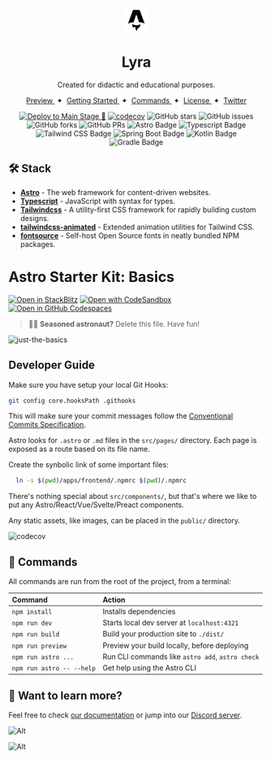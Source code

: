 <div align="center">
<img src="apps/frontend/apps/lyra-landing-page/public/favicon.svg" height="50px"/> 
<h1>
 Lyra
</h1>
<p>Created for didactic and educational purposes.</p>
</div>

<div align="center">
    <a href="#" target="_blank">
        Preview
    </a>
    <span>&nbsp;✦&nbsp;</span>
    <a href="#-getting-started">
        Getting Started
    </a>
    <span>&nbsp;✦&nbsp;</span>
    <a href="#-commands">
        Commands
    </a>
    <span>&nbsp;✦&nbsp;</span>
    <a href="#-license">
        License
    </a>
    <span>&nbsp;✦&nbsp;</span>
    <a href="https://twitter.com/yacosta738">
        Twitter
    </a>
</div>

<p></p>

<div align="center">

[![Deploy to Main Stage 💫](https://github.com/yacosta738/lyra/actions/workflows/deploy-main-stage.yml/badge.svg)](https://github.com/yacosta738/lyra/actions/workflows/deploy-main-stage.yml)
[![codecov](https://codecov.io/gh/yacosta738/lyra/graph/badge.svg?token=4MN8TEOGD9)](https://codecov.io/gh/yacosta738/lyra)
![GitHub stars](https://img.shields.io/github/stars/yacosta738/lyra)
![GitHub issues](https://img.shields.io/github/issues/yacosta738/lyra)
![GitHub forks](https://img.shields.io/github/forks/yacosta738/lyra)
![GitHub PRs](https://img.shields.io/github/issues-pr/yacosta738/lyra)
![Astro Badge](https://img.shields.io/badge/Astro-BC52EE?logo=astro&logoColor=fff&style=flat)
![Typescript Badge](https://img.shields.io/badge/Typescript-007ACC?logo=typescript&logoColor=fff&style=flat)
![Tailwind CSS Badge](https://img.shields.io/badge/Tailwind%20CSS-06B6D4?logo=tailwindcss&logoColor=fff&style=flat)
![Spring Boot Badge](https://img.shields.io/badge/Spring%20Boot-6DB33F?logo=springboot&logoColor=fff&style=flat)
![Kotlin Badge](https://img.shields.io/badge/Kotlin-0095D5?logo=kotlin&logoColor=fff&style=flat)
![Gradle Badge](https://img.shields.io/badge/Gradle-02303A?logo=gradle&logoColor=fff&style=flat)

</div>

## 🛠️ Stack

- [**Astro**](https://astro.build/) - The web framework for content-driven websites.
- [**Typescript**](https://www.typescriptlang.org/) - JavaScript with syntax for types.
- [**Tailwindcss**](https://tailwindcss.com/) - A utility-first CSS framework for rapidly building custom designs.
- [**tailwindcss-animated**](https://github.com/new-data-services/tailwindcss-animated) - Extended animation utilities for Tailwind CSS.
- [**fontsource**](https://fontsource.org/) - Self-host Open Source fonts in neatly bundled NPM packages.

# Astro Starter Kit: Basics

[![Open in StackBlitz](https://developer.stackblitz.com/img/open_in_stackblitz.svg)](https://stackblitz.com/github/withastro/astro/tree/latest/examples/basics)
[![Open with CodeSandbox](https://assets.codesandbox.io/github/button-edit-lime.svg)](https://codesandbox.io/p/sandbox/github/withastro/astro/tree/latest/examples/basics)
[![Open in GitHub Codespaces](https://github.com/codespaces/badge.svg)](https://codespaces.new/withastro/astro?devcontainer_path=.devcontainer/basics/devcontainer.json)

> 🧑‍🚀 **Seasoned astronaut?** Delete this file. Have fun!

![just-the-basics](https://github.com/withastro/astro/assets/2244813/a0a5533c-a856-4198-8470-2d67b1d7c554)



## Developer Guide

Make sure you have setup your local Git Hooks:

```sh
git config core.hooksPath .githooks
```

This will make sure your commit messages follow the [Conventional Commits Specification](https://www.conventionalcommits.org/en/v1.0.0/).


Astro looks for `.astro` or `.md` files in the `src/pages/` directory. Each page is exposed as a route based on its file name.

Create the synbolic link of some important files:

```sh
  ln -s $(pwd)/apps/frontend/.npmrc $(pwd)/.npmrc
```

There's nothing special about `src/components/`, but that's where we like to put any Astro/React/Vue/Svelte/Preact components.

Any static assets, like images, can be placed in the `public/` directory.

![codecov](https://codecov.io/gh/yacosta738/lyra/graphs/sunburst.svg?token=4MN8TEOGD9)

## 🧞 Commands

All commands are run from the root of the project, from a terminal:

| Command                   | Action                                           |
| :------------------------ | :----------------------------------------------- |
| `npm install`             | Installs dependencies                            |
| `npm run dev`             | Starts local dev server at `localhost:4321`      |
| `npm run build`           | Build your production site to `./dist/`          |
| `npm run preview`         | Preview your build locally, before deploying     |
| `npm run astro ...`       | Run CLI commands like `astro add`, `astro check` |
| `npm run astro -- --help` | Get help using the Astro CLI                     |

## 👀 Want to learn more?

Feel free to check [our documentation](https://docs.astro.build) or jump into our [Discord server](https://astro.build/chat).

![Alt](https://repobeats.axiom.co/api/embed/fcbf097295ea4254db6b733582ac982db8fa4fe6.svg "Repobeats analytics image")

![Alt](https://repobeats.axiom.co/api/embed/fcbf097295ea4254db6b733582ac982db8fa4fe6.svg "Repobeats analytics image")

